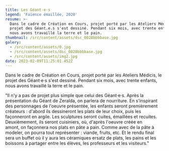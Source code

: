 ```yaml
---
title: Les Géant·e·s
legend: 'Faïence émaillée, 2020'
resume: >-
  Dans le cadre de Création en Cours, projet porté par les Ateliers Médicis, le
  projet des Géant.e.s s'est dessiné. Pendant six mois, avec trente enfants,
  nous avons travaillé la terre et le pain.
thumbnail: /src/content/assets/dsc_0028bbbbase.jpg
galery:
  - /src/content/assets/0.jpg
  - /src/content/assets/dsc_0028bbbbase.jpg
  - /src/content/assets/img2.jpg
date: 2023-02-09T11:25:01.452Z
---
```


Dans le cadre de Création en Cours, projet porté par les Ateliers Médicis, le projet des Géant·e·s s'est dessiné. Pendant six mois, avec trente enfants, nous avons travaillé la terre et le pain.

"Il n'y a pas de projet plus simple que celui des Géant·e·s. Après la présentation du Géant de Zeralda, on parlera de nourriture. En s'inspirant des personnages de l'oeuvre présentée, les enfants seront premièrement créateurs : d'abord ils dessineront les plats de leur choix, puis les façonneront en argile. Les sculptures seront cuites, émaillées et recuites. Deuxièmement, ils seront cuisiniers, où, d'après l'oeuvre créée en amont, on façonnera nos plats en pâte a pain. Comme avec de la pâte à modeler, on pourra tout représenter : viande, fruits, etc. Et le rendu final sera un buffet où il y aura les céramiques ersatz de plats, les pains et les boissons à partager entre les élèves, les professeurs et les visiteurs."
